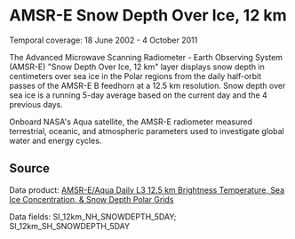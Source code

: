 # AMSR-E Snow Depth Over Ice, 12 km
Temporal coverage: 18 June 2002 - 4 October 2011

The Advanced Microwave Scanning Radiometer - Earth Observing System (AMSR-E) "Snow Depth Over Ice, 12 km" layer displays snow depth in centimeters over sea ice in the Polar regions from the daily half-orbit passes of the AMSR-E B feedhorn at a 12.5 km resolution. Snow depth over sea ice is a running 5-day average based on the current day and the 4 previous days.

Onboard NASA's Aqua satellite, the AMSR-E radiometer measured terrestrial, oceanic, and atmospheric parameters used to investigate global water and energy cycles.  

## Source
Data product: [AMSR-E/Aqua Daily L3 12.5 km Brightness Temperature, Sea Ice Concentration, & Snow Depth Polar Grids](http://nsidc.org/data/ae_si12)

Data fields: SI_12km_NH_SNOWDEPTH_5DAY; SI_12km_SH_SNOWDEPTH_5DAY

